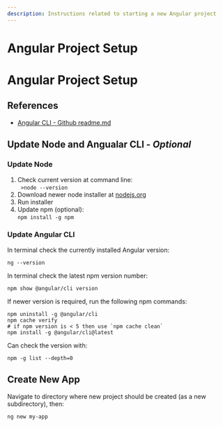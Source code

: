 ```yaml
---
description: Instructions related to starting a new Angular project
---
```


# Angular Project Setup

# Angular Project Setup
## References
* [Angular CLI - Github readme.md](https://github.com/angular/angular-cli)
## Update Node and Angualar CLI - _Optional_
### Update Node
1. Check current version at command line:  
` >node --version`
2. Download newer node installer at [nodejs.org](https://nodejs.org/en/)
3. Run installer
4. Update npm (optional):  
`npm install -g npm`
### Update Angular CLI
In terminal check the currently installed Angular version:  
```
ng --version
```  
In terminal check the latest npm version number:
```
npm show @angular/cli version
```
If newer version is required, run the following npm commands:  
```
npm uninstall -g @angular/cli
npm cache verify
# if npm version is < 5 then use `npm cache clean`
npm install -g @angular/cli@latest
```
Can check the version with:
```
npm -g list --depth=0
```
## Create New App
Navigate to directory where new project should be created (as a new subdirectory), then:
```
ng new my-app
```



